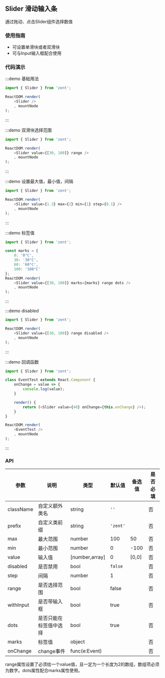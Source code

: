 ## Slider 滑动输入条

通过拖动、点击Slider组件选择数值

### 使用指南

- 可设置单滑块或者双滑块
- 可与Input输入框配合使用

### 代码演示

:::demo 基础用法

```js
import { Slider } from 'zent';

ReactDOM.render(
    <Slider />
    , mountNode
);

```
:::

:::demo 双滑块选择范围

```js
import { Slider } from 'zent';

ReactDOM.render(
    <Slider value={[30, 100]} range />
    , mountNode
);
```
:::

:::demo 设置最大值，最小值，间隔

```js
import { Slider } from 'zent';

ReactDOM.render(
    <Slider value={1.3} max={2} min={1} step={0.1} />
    , mountNode
);
```
:::

:::demo 标签值

```js
import { Slider } from 'zent';

const marks = {
	0: '0°C',
	30: '30°C',
	60: '60°C',
	100: '100°C'
};
ReactDOM.render(
    <Slider value={[30, 100]} marks={marks} range dots />
    , mountNode
);
```
:::

:::demo disabled

```js
import { Slider } from 'zent';

ReactDOM.render(
    <Slider value={[30, 100]} range disabled />
    , mountNode
);
```
:::

:::demo 回调函数

```js
import { Slider } from 'zent';

class EventTest extends React.Component {
	onChange = value => {
		console.log(value);
	}

	render() {
		return (<Slider value={40} onChange={this.onChange} />);
	}
}

ReactDOM.render(
    <EventTest />
    , mountNode
);
```
:::

### API

| 参数           | 说明              | 类型            | 默认值      | 备选值                     | 是否必填 |
| ------------ | --------------- | ------------- | -------- | ----------------------- | ---- |
| className    | 自定义额外类名         | string        | `''`     |                         | 否    |
| prefix       | 自定义类前缀          | string        | `'zent'` |                         | 否    |
| max         | 最大范围     | number     | 100 | 50 | 否    |
| min         | 最小范围     | number     |  0  |   -100        | 否    |
| value        | 输入值    | [number,array] |    0      |    [0,0]    | 否    |
| disabled     | 是否禁用            | bool          | `false`  |                         | 否    |
| step  | 间隔 | number        |  1     |                 | 否    |
| range  | 是否选择范围    | bool          |     false     |                         | 否    |
| withInput   | 是否带输入框            | bool          |       true   |                         | 否    |
| dots | 是否只能在标签值中选择     | bool |       true   |                         | 否    |
| marks | 标签值     | object |          |                         | 否    |
| onChange     | change事件        | func(e:Event) |          |                         | 否    |

range属性设置了必须给一个value值，且一定为一个长度为2的数组，数组项必须为数字。dots属性配合marks属性使用。
